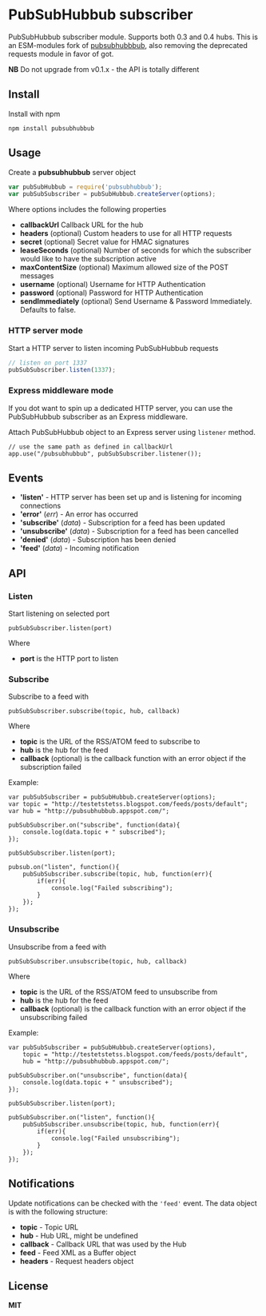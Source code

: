 # PubSubHubbub subscriber

PubSubHubbub subscriber module. Supports both 0.3 and 0.4 hubs. This is an ESM-modules fork of [pubsubhubbbub](https://github.com/andris9/pubsubhubbub), also removing the deprecated requests module in favor of got.

**NB** Do not upgrade from v0.1.x - the API is totally different

## Install

Install with npm

    npm install pubsubhubbub

## Usage

Create a **pubsubhubbub** server object

```javascript
var pubSubHubbub = require('pubsubhubbub');
var pubSubSubscriber = pubSubHubbub.createServer(options);
```

Where options includes the following properties

-   **callbackUrl** Callback URL for the hub
-   **headers** (optional) Custom headers to use for all HTTP requests
-   **secret** (optional) Secret value for HMAC signatures
-   **leaseSeconds** (optional) Number of seconds for which the subscriber would like to have the subscription active
-   **maxContentSize** (optional) Maximum allowed size of the POST messages
-   **username** (optional) Username for HTTP Authentication
-   **password** (optional) Password for HTTP Authentication
-   **sendImmediately** (optional) Send Username & Password Immediately. Defaults to false.

### HTTP server mode

Start a HTTP server to listen incoming PubSubHubbub requests

```javascript
// listen on port 1337
pubSubSubscriber.listen(1337);
```

### Express middleware mode

If you dot want to spin up a dedicated HTTP server, you can use the PubSubHubbub
subscriber as an Express middleware.

Attach PubSubHubbub object to an Express server using `listener` method.

```
// use the same path as defined in callbackUrl
app.use("/pubsubhubbub", pubSubSubscriber.listener());
```

## Events

-   **'listen'** - HTTP server has been set up and is listening for incoming connections
-   **'error'** (_err_) - An error has occurred
-   **'subscribe'** (_data_) - Subscription for a feed has been updated
-   **'unsubscribe'** (_data_) - Subscription for a feed has been cancelled
-   **'denied'** (_data_) - Subscription has been denied
-   **'feed'** (_data_) - Incoming notification

## API

### Listen

Start listening on selected port

    pubSubSubscriber.listen(port)

Where

-   **port** is the HTTP port to listen

### Subscribe

Subscribe to a feed with

    pubSubSubscriber.subscribe(topic, hub, callback)

Where

-   **topic** is the URL of the RSS/ATOM feed to subscribe to
-   **hub** is the hub for the feed
-   **callback** (optional) is the callback function with an error object if the subscription failed

Example:

    var pubSubSubscriber = pubSubHubbub.createServer(options);
    var topic = "http://testetstetss.blogspot.com/feeds/posts/default";
    var hub = "http://pubsubhubbub.appspot.com/";

    pubSubSubscriber.on("subscribe", function(data){
        console.log(data.topic + " subscribed");
    });

    pubSubSubscriber.listen(port);

    pubsub.on("listen", function(){
        pubSubSubscriber.subscribe(topic, hub, function(err){
            if(err){
                console.log("Failed subscribing");
            }
        });
    });

### Unsubscribe

Unsubscribe from a feed with

    pubSubSubscriber.unsubscribe(topic, hub, callback)

Where

-   **topic** is the URL of the RSS/ATOM feed to unsubscribe from
-   **hub** is the hub for the feed
-   **callback** (optional) is the callback function with an error object if the unsubscribing failed

Example:

    var pubSubSubscriber = pubSubHubbub.createServer(options),
        topic = "http://testetstetss.blogspot.com/feeds/posts/default",
        hub = "http://pubsubhubbub.appspot.com/";

    pubSubSubscriber.on("unsubscribe", function(data){
        console.log(data.topic + " unsubscribed");
    });

    pubSubSubscriber.listen(port);

    pubSubSubscriber.on("listen", function(){
        pubSubSubscriber.unsubscribe(topic, hub, function(err){
            if(err){
                console.log("Failed unsubscribing");
            }
        });
    });

## Notifications

Update notifications can be checked with the `'feed'` event. The data object is with the following structure:

-   **topic** - Topic URL
-   **hub** - Hub URL, might be undefined
-   **callback** - Callback URL that was used by the Hub
-   **feed** - Feed XML as a Buffer object
-   **headers** - Request headers object

## License

**MIT**
